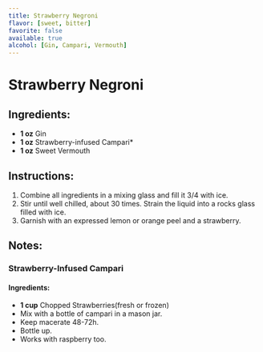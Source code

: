 ```yaml
---
title: Strawberry Negroni
flavor: [sweet, bitter]
favorite: false
available: true
alcohol: [Gin, Campari, Vermouth]
---
```

# Strawberry Negroni

## Ingredients:
- **1 oz** Gin
- **1 oz** Strawberry-infused Campari*
- **1 oz** Sweet Vermouth

## Instructions:
1. Combine all ingredients in a mixing glass and fill it 3/4 with ice.
2. Stir until well chilled, about 30 times. Strain the liquid into a rocks glass filled with ice.
3. Garnish with an expressed lemon or orange peel and a strawberry.

## Notes:
### Strawberry-Infused Campari
#### Ingredients:
- **1 cup** Chopped Strawberries(fresh or frozen)
- Mix with a bottle of campari in a mason jar. 
- Keep macerate 48-72h. 
- Bottle up. 
- Works with raspberry too. 





